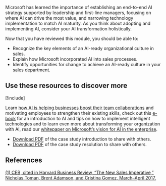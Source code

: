 Microsoft has learned the importance of establishing an end-to-end AI strategy supported by leadership and first-line managers, focusing on where AI can drive the most value, and narrowing technology implementation to match AI maturity. As you think about adopting and implementing AI, consider your AI transformation holistically.

Now that you have reviewed this module, you should be able to:

* Recognize the key elements of an AI-ready organizational culture in sales.
* Explain how Microsoft incorporated AI into sales processes.
* Identify opportunities for change to achieve an AI-ready culture in your sales department.

## Use these resources to discover more

[!include[](../../../includes/open-link-in-new-tab-note.md)]

Learn [how AI is helping businesses boost their team collaborations](https://info.microsoft.com/ww-landing-augment-the-employee-experience-website.html) and motivating employees to strengthen their existing skills, check out this [e-book](https://info.microsoft.com/ww-landing-aI-basics-for-business-eBook.html) for an introduction to AI and tips on how to implement intelligent technologies and to learn even more about transforming your organization with AI, read our [whitepaper on Microsoft’s vision for AI in the enterprise](https://query.prod.cms.rt.microsoft.com/cms/api/am/binary/RE2FPpk).

* [Download PDF](https://aka.ms/AA562xw) of the case study introduction to share with others.
* [Download PDF](https://aka.ms/AIBSCULTSALRESDWL)  of the case study resolution to share with others.

## References

[(1) CEB, cited in Harvard Business Review, “The New Sales Imperative,” Nicholas Toman, Brent Adamson, and Cristina Gomez, March–April 2017.](https://hbr.org/2017/03/the-new-sales-imperative)